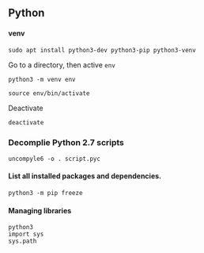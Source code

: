 ## Python

#### venv

```
sudo apt install python3-dev python3-pip python3-venv
```

Go to a directory, then active `env`
```
python3 -m venv env
```
```
source env/bin/activate
```
Deactivate
```
deactivate
```

### Decomplie Python 2.7 scripts

```
uncompyle6 -o . script.pyc
```



#### List all installed packages and dependencies. 

```
python3 -m pip freeze
```

#### Managing libraries 

```
python3
import sys
sys.path
```


